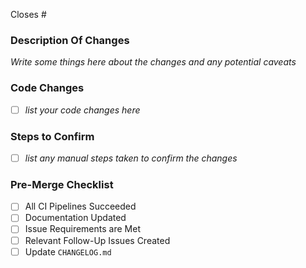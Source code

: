 Closes #<issue>

### Description Of Changes

_Write some things here about the changes and any potential caveats_


### Code Changes

* [ ] _list your code changes here_

### Steps to Confirm

* [ ] _list any manual steps taken to confirm the changes_

### Pre-Merge Checklist

* [ ] All CI Pipelines Succeeded
* [ ] Documentation Updated
* [ ] Issue Requirements are Met
* [ ] Relevant Follow-Up Issues Created
* [ ] Update `CHANGELOG.md`
